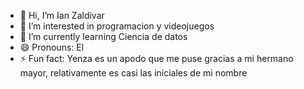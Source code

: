 - 👋 Hi, I’m Ian Zaldivar 
- 👀 I’m interested in programacion y videojuegos
- 🌱 I’m currently learning Ciencia de datos 
- 😄 Pronouns: El
- ⚡ Fun fact: Yenza es un apodo que me puse gracias a mi hermano mayor, relativamente es casi las iniciales de mi nombre

<!---
Yenzzza/Yenzzza is a ✨ special ✨ repository because its `README.md` (this file) appears on your GitHub profile.
You can click the Preview link to take a look at your changes.
--->
